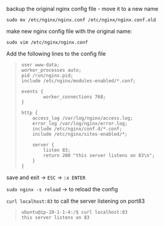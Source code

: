 
backup the original nginx config file - move it to a new name

`sudo mv /etc/nginx/nginx.conf /etc/nginx/nginx.conf.old`

make new nginx config file with the original name:

`sudo vim /etc/nginx/nginx.conf`

Add the following lines to the config file

>     user www-data;
>     worker_processes auto;
>     pid /run/nginx.pid;
>     include /etc/nginx/modules-enabled/*.conf;
>     
>     events {
>             worker_connections 768;
>     }
>     
>     http {
>         access_log /var/log/nginx/access.log;
>         error_log /var/log/nginx/error.log;
>         include /etc/nginx/conf.d/*.conf;
>         include /etc/nginx/sites-enabled/*;
>     
>         server {
>             listen 83;
>             return 200 "this server listens on 83\n";
>         }
>     }

save and exit -> `ESC` -> `:x ENTER`

`sudo nginx -s reload` -> to reload the config

`curl localhost:83` to call the server listening on port83

>     ubuntu@ip-10-1-1-4:/$ curl localhost:83
>     this server listens on 83
